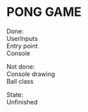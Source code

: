 # PONG GAME

Done:  
  UserInputs  
  Entry point  
  Console  
  
Not done:  
  Console drawing  
  Ball class  
  
  
State:  
  Unfinished  
